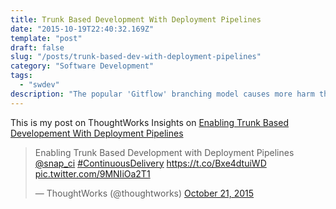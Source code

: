 ```yaml
---
title: Trunk Based Development With Deployment Pipelines
date: "2015-10-19T22:40:32.169Z"
template: "post"
draft: false
slug: "/posts/trunk-based-dev-with-deployment-pipelines"
category: "Software Development"
tags:
  - "swdev"
description: "The popular 'Gitflow' branching model causes more harm than good. How can we effectively develop and deploy software with confidence?"
---
```



This is my post on ThoughtWorks Insights on [Enabling Trunk Based Developement With Deployment Pipelines](https://thoughtworks.com/insights/blog/enabling-trunk-based-development-deployment-pipelines)

<blockquote class="twitter-tweet"><p lang="en" dir="ltr">Enabling Trunk Based Development with Deployment Pipelines <a href="https://twitter.com/snap_ci?ref_src=twsrc%5Etfw">@snap_ci</a> <a href="https://twitter.com/hashtag/ContinuousDelivery?src=hash&amp;ref_src=twsrc%5Etfw">#ContinuousDelivery</a> <a href="https://t.co/Bxe4dtuiWD">https://t.co/Bxe4dtuiWD</a> <a href="https://t.co/9MNIiOa2T1">pic.twitter.com/9MNIiOa2T1</a></p>&mdash; ThoughtWorks (@thoughtworks) <a href="https://twitter.com/thoughtworks/status/656651115916726272?ref_src=twsrc%5Etfw">October 21, 2015</a></blockquote>
